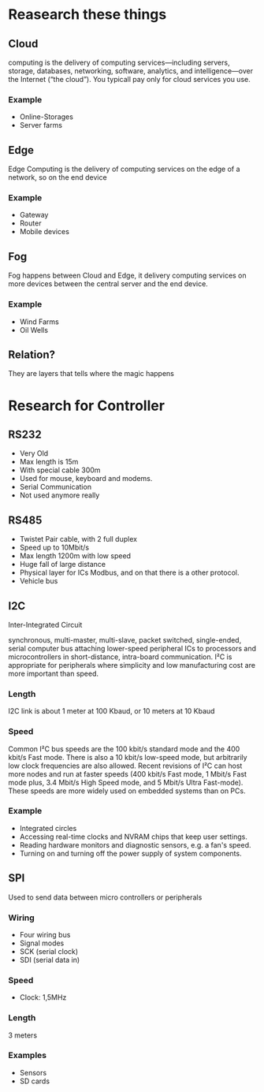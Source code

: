 # Reasearch these things
## Cloud
computing is the delivery of computing services—including servers, storage, databases, networking, software, analytics, and intelligence—over the Internet (“the cloud”). You typicall pay only for cloud services you use.
### Example
+ Online-Storages
+ Server farms
## Edge
Edge Computing is the delivery of computing services on the edge of a network, so on the end device
### Example
+ Gateway
+ Router
+ Mobile devices
## Fog
Fog happens between Cloud and Edge, it delivery computing services on more devices between the central server and the end device.
### Example
+ Wind Farms
+ Oil Wells
## Relation?
They are layers that tells where the magic happens
# Research for Controller
## RS232
+ Very Old
+ Max length is 15m
+ With special cable 300m
+ Used for mouse, keyboard and modems.
+ Serial Communication
+ Not used anymore really
## RS485
+ Twistet Pair cable, with 2 full duplex
+ Speed up to 10Mbit/s
+ Max length 1200m with low speed
+ Huge fall of large distance
+ Physical layer for ICs Modbus, and on that there is a other protocol.
+ Vehicle bus
## I2C
Inter-Integrated Circuit

synchronous, multi-master, multi-slave, packet switched, single-ended, serial computer bus
attaching lower-speed peripheral ICs to processors and microcontrollers in short-distance, intra-board communication. 
I²C is appropriate for peripherals where simplicity and low manufacturing cost are more important than speed.

### Length
I2C link is about 1 meter at 100 Kbaud, or 10 meters at 10 Kbaud
### Speed
Common I²C bus speeds are the 100 kbit/s standard mode and the 400 kbit/s Fast mode. There is also a 10 kbit/s low-speed mode, but arbitrarily low clock frequencies are also allowed. Recent revisions of I²C can host more nodes and run at faster speeds (400 kbit/s Fast mode, 1 Mbit/s Fast mode plus, 3.4 Mbit/s High Speed mode, and 5 Mbit/s Ultra Fast-mode). These speeds are more widely used on embedded systems than on PCs.
### Example
+ Integrated circles
+ Accessing real-time clocks and NVRAM chips that keep user settings.
+ Reading hardware monitors and diagnostic sensors, e.g. a fan's speed.
+ Turning on and turning off the power supply of system components. 
## SPI
Used to send data between micro controllers or peripherals
### Wiring
+ Four wiring bus
+ Signal modes
+ SCK (serial clock)
+ SDI (serial data in)
### Speed
+ Clock: 1,5MHz 
### Length
3 meters
### Examples
+ Sensors
+ SD cards
